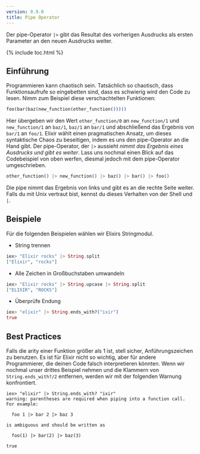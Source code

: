 ```yaml
---
version: 0.9.0
title: Pipe Operator
---
```


Der pipe-Operator `|>` gibt das Resultat des vorherigen Ausdrucks als ersten Parameter an den neuen Ausdrucks weiter.

{% include toc.html %}

## Einführung

Programmieren kann chaotisch sein. Tatsächlich so chaotisch, dass Funktionsaufrufe so eingebetten sind, dass es schwierig wird den Code zu lesen. Nimm zum Beispiel diese verschachtelten Funktionen:

```elixir
foo(bar(baz(new_function(other_function()))))
```

Hier übergeben wir den Wert `other_function/0` an `new_function/1` und `new_function/1` an `baz/1`, `baz/1` an `bar/1` und abschließend das Ergebnis von `bar/1` an `foo/1`. Elixir wählt einen pragmatischen Ansatz, um dieses syntaktische Chaos zu beseitigen, indem es uns den pipe-Operator an die Hand gibt. Der pipe-Operator, der `|>` aussieht *nimmt das Ergebnis eines Ausdrucks und gibt es weiter*. Lass uns nochmal einen Blick auf das Codebeispiel von oben werfen, diesmal jedoch mit dem pipe-Operator umgeschrieben.

```elixir
other_function() |> new_function() |> baz() |> bar() |> foo()
```

Die pipe nimmt das Ergebnis von links und gibt es an die rechte Seite weiter. Falls du mit Unix vertraut bist, kennst du dieses Verhalten von der Shell und `|`.

## Beispiele

Für die folgenden Beispielen wählen wir Elixirs Stringmodul.

- String trennen

```elixir
iex> "Elixir rocks" |> String.split
["Elixir", "rocks"]
```

- Alle Zeichen in Großbuchstaben umwandeln

```elixir
iex> "Elixir rocks" |> String.upcase |> String.split
["ELIXIR", "ROCKS"]
```

- Überprüfe Endung

```elixir
iex> "elixir" |> String.ends_with?("ixir")
true
```

## Best Practices

Falls die arity einer Funktion größer als 1 ist, stell sicher, Anführungszeichen zu benutzen. Es ist für Elixir nicht so wichtig, aber für andere Programmierer, die deinen Code falsch interpretieren könnten. Wenn wir nochmal unser drittes Beispiel nehmen und die Klammern von `String.ends_with?/2` entfernen, werden wir mit der folgenden Warnung konfrontiert.

```shell
iex> "elixir" |> String.ends_with? "ixir"
warning: parentheses are required when piping into a function call. For example:

  foo 1 |> bar 2 |> baz 3

is ambiguous and should be written as

  foo(1) |> bar(2) |> baz(3)

true
```
